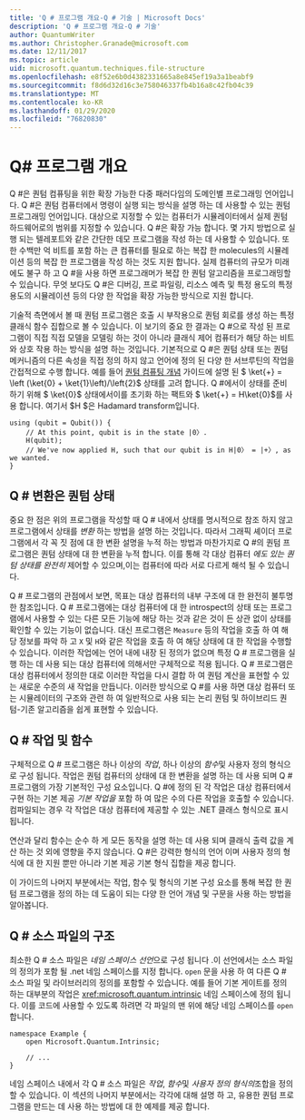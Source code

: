 ```yaml
---
title: 'Q # 프로그램 개요-Q # 기술 | Microsoft Docs'
description: 'Q # 프로그램 개요-Q # 기술'
author: QuantumWriter
ms.author: Christopher.Granade@microsoft.com
ms.date: 12/11/2017
ms.topic: article
uid: microsoft.quantum.techniques.file-structure
ms.openlocfilehash: e8f52e6b0d4382331665a8e845ef19a3a1beabf9
ms.sourcegitcommit: f8d6d32d16c3e758046337fb4b16a8c42fb04c39
ms.translationtype: MT
ms.contentlocale: ko-KR
ms.lasthandoff: 01/29/2020
ms.locfileid: "76820830"
---
```

# <a name="q-program-overview"></a>Q# 프로그램 개요

Q #은 퀀텀 컴퓨팅을 위한 확장 가능한 다중 패러다임의 도메인별 프로그래밍 언어입니다. Q #은 퀀텀 컴퓨터에서 명령이 실행 되는 방식을 설명 하는 데 사용할 수 있는 퀀텀 프로그래밍 언어입니다. 대상으로 지정할 수 있는 컴퓨터가 시뮬레이터에서 실제 퀀텀 하드웨어로의 범위를 지정할 수 있습니다. Q #은 확장 가능 합니다. 몇 가지 방법으로 실행 되는 텔레포트와 같은 간단한 데모 프로그램을 작성 하는 데 사용할 수 있습니다. 또한 수백만 억 비트를 포함 하는 큰 컴퓨터를 필요로 하는 복잡 한 molecules의 시뮬레이션 등의 복잡 한 프로그램을 작성 하는 것도 지원 합니다. 실제 컴퓨터의 규모가 미래에도 불구 하 고 Q #을 사용 하면 프로그래머가 복잡 한 퀀텀 알고리즘을 프로그래밍할 수 있습니다. 무엇 보다도 Q #은 디버깅, 프로 파일링, 리소스 예측 및 특정 용도의 특정 용도의 시뮬레이션 등의 다양 한 작업을 확장 가능한 방식으로 지원 합니다. 

기술적 측면에서 볼 때 퀀텀 프로그램은 호출 시 부작용으로 퀀텀 회로를 생성 하는 특정 클래식 함수 집합으로 볼 수 있습니다. 이 보기의 중요 한 결과는 Q #으로 작성 된 프로그램이 직접 직접 모델을 모델링 하는 것이 아니라 클래식 제어 컴퓨터가 해당 하는 비트와 상호 작용 하는 방식을 설명 하는 것입니다.
기본적으로 Q #은 퀀텀 상태 또는 퀀텀 메커니즘의 다른 속성을 직접 정의 하지 않고 언어에 정의 된 다양 한 서브루틴의 작업을 간접적으로 수행 합니다.
예를 들어 [퀀텀 컴퓨팅 개념](xref:microsoft.quantum.concepts.intro) 가이드에 설명 된 $ \ket{+} = \left (\ket{0} + \ket{1}\left)/\left{2}$ 상태를 고려 합니다.
Q #에서이 상태를 준비 하기 위해 $ \ket{0}$ 상태에서이를 초기화 하는 팩트와 $ \ket{+} = H\ket{0}$를 사용 합니다. 여기서 $H $은 Hadamard transform입니다.

```qsharp
using (qubit = Qubit()) {
    // At this point, qubit is in the state |0〉.
    H(qubit);
    // We've now applied H, such that our qubit is in H|0〉 = |+〉, as we wanted.
}
```
## <a name="q-tranformations-of-quantum-states"></a>Q # 변환은 퀀텀 상태

중요 한 점은 위의 프로그램을 작성할 때 Q # 내에서 상태를 명시적으로 참조 하지 않고 프로그램에서 상태를 *변환* 하는 방법을 설명 하는 것입니다.
따라서 그래픽 셰이더 프로그램에서 각 꼭 짓 점에 대 한 변환 설명을 누적 하는 방법과 마찬가지로 Q #의 퀀텀 프로그램은 퀀텀 상태에 대 한 변환을 누적 합니다.
이를 통해 각 대상 컴퓨터 *에도 있는 퀀텀 상태를 완전히* 제어할 수 있으며,이는 컴퓨터에 따라 서로 다르게 해석 될 수 있습니다. 

Q # 프로그램의 관점에서 보면, 목표는 대상 컴퓨터의 내부 구조에 대 한 완전히 불투명 한 참조입니다.
Q # 프로그램에는 대상 컴퓨터에 대 한 introspect의 상태 또는 프로그램에서 사용할 수 있는 다른 모든 기능에 해당 하는 것과 같은 것이 든 상관 없이 상태를 확인할 수 있는 기능이 없습니다.
대신 프로그램은 `Measure` 등의 작업을 호출 하 여 해당 정보를 파악 하 고 `X` 및 `H`와 같은 작업을 호출 하 여 해당 상태에 대 한 작업을 수행할 수 있습니다.
이러한 작업에는 언어 내에 내장 된 정의가 없으며 특정 Q # 프로그램을 실행 하는 데 사용 되는 대상 컴퓨터에 의해서만 구체적으로 적용 됩니다.
Q # 프로그램은 대상 컴퓨터에서 정의한 대로 이러한 작업을 다시 결합 하 여 퀀텀 계산을 표현할 수 있는 새로운 수준의 새 작업을 만듭니다.
이러한 방식으로 Q #를 사용 하면 대상 컴퓨터 또는 시뮬레이터의 구조와 관련 하 여 일반적으로 사용 되는 논리 퀀텀 및 하이브리드 퀀텀-기존 알고리즘을 쉽게 표현할 수 있습니다.

## <a name="q-operations-and-functions"></a>Q # 작업 및 함수

구체적으로 Q # 프로그램은 하나 이상의 *작업*, 하나 이상의 *함수*및 사용자 정의 형식으로 구성 됩니다. 작업은 퀀텀 컴퓨터의 상태에 대 한 변환을 설명 하는 데 사용 되며 Q # 프로그램의 가장 기본적인 구성 요소입니다. Q #에 정의 된 각 작업은 대상 컴퓨터에서 구현 하는 기본 제공 *기본 작업을* 포함 하 여 많은 수의 다른 작업을 호출할 수 있습니다.
컴파일되는 경우 각 작업은 대상 컴퓨터에 제공할 수 있는 .NET 클래스 형식으로 표시 됩니다.

연산과 달리 함수는 순수 하 게 모든 동작을 설명 하는 데 사용 되며 클래식 출력 값을 계산 하는 것 외에 영향을 주지 않습니다. Q #은 강력한 형식의 언어 이며 사용자 정의 형식에 대 한 지원 뿐만 아니라 기본 제공 기본 형식 집합을 제공 합니다. 

이 가이드의 나머지 부분에서는 작업, 함수 및 형식의 기본 구성 요소를 통해 복잡 한 퀀텀 프로그램을 정의 하는 데 도움이 되는 다양 한 언어 개념 및 구문을 사용 하는 방법을 알아봅니다. 

## <a name="structure-of-q-source-files"></a>Q # 소스 파일의 구조

최소한 Q # 소스 파일은 *네임 스페이스 선언*으로 구성 됩니다 .이 선언에서는 소스 파일의 정의가 포함 될 .net 네임 스페이스를 지정 합니다.
`open` 문을 사용 하 여 다른 Q # 소스 파일 및 라이브러리의 정의를 포함할 수 있습니다.
예를 들어 기본 게이트를 정의 하는 대부분의 작업은 <xref:microsoft.quantum.intrinsic> 네임 스페이스에 정의 됩니다.
이를 코드에 사용할 수 있도록 하려면 각 파일의 맨 위에 해당 네임 스페이스를 `open` 합니다.

```qsharp
namespace Example {
    open Microsoft.Quantum.Intrinsic;

    // ...
}
```

네임 스페이스 내에서 각 Q # 소스 파일은 *작업*, *함수*및 *사용자 정의 형식의*조합을 정의할 수 있습니다.
이 섹션의 나머지 부분에서는 각각에 대해 설명 하 고, 유용한 퀀텀 프로그램을 만드는 데 사용 하는 방법에 대 한 예제를 제공 합니다.
